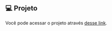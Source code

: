 ## 💻 Projeto
Você pode acessar o projeto através [desse link](https://music-player-six-chi.vercel.app/).
